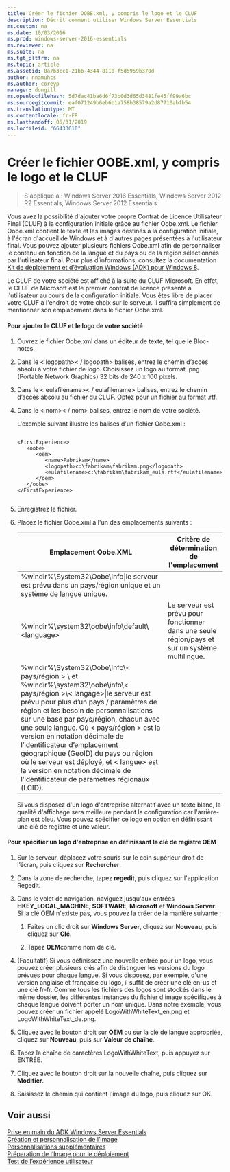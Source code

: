 ```yaml
---
title: Créer le fichier OOBE.xml, y compris le logo et le CLUF
description: Décrit comment utiliser Windows Server Essentials
ms.custom: na
ms.date: 10/03/2016
ms.prod: windows-server-2016-essentials
ms.reviewer: na
ms.suite: na
ms.tgt_pltfrm: na
ms.topic: article
ms.assetid: 8a7b3cc1-21bb-4344-8110-f5d5959b370d
author: nnamuhcs
ms.author: coreyp
manager: dongill
ms.openlocfilehash: 5d7dac41ba6d6f73b0d3d65d3481fe45ff99a6bc
ms.sourcegitcommit: eaf071249b6eb6b1a758b38579a2d87710abfb54
ms.translationtype: MT
ms.contentlocale: fr-FR
ms.lasthandoff: 05/31/2019
ms.locfileid: "66433610"
---
```

# <a name="create-the-oobexml-file-including-logo-and-eula"></a>Créer le fichier OOBE.xml, y compris le logo et le CLUF

>S'applique à : Windows Server 2016 Essentials, Windows Server 2012 R2 Essentials, Windows Server 2012 Essentials

Vous avez la possibilité d'ajouter votre propre Contrat de Licence Utilisateur Final (CLUF) à la configuration initiale grâce au fichier Oobe.xml. Le fichier Oobe.xml contient le texte et les images destinés à la configuration initiale, à l'écran d'accueil de Windows et à d'autres pages présentées à l'utilisateur final. Vous pouvez ajouter plusieurs fichiers Oobe.xml afin de personnaliser le contenu en fonction de la langue et du pays ou de la région sélectionnés par l'utilisateur final. Pour plus d’informations, consultez la documentation [Kit de déploiement et d’évaluation Windows (ADK) pour Windows 8](https://go.microsoft.com/fwlink/?LinkId=248694).  
  
 Le CLUF de votre société est affiché à la suite du CLUF Microsoft. En effet, le CLUF de Microsoft est le premier contrat de licence présenté à l'utilisateur au cours de la configuration initiale. Vous êtes libre de placer votre CLUF à l'endroit de votre choix sur le serveur. Il suffira simplement de mentionner son emplacement dans le fichier Oobe.xml.  
  
#### <a name="to-add-your-company-eula-and-logo"></a>Pour ajouter le CLUF et le logo de votre société  
  
1. Ouvrez le fichier Oobe.xml dans un éditeur de texte, tel que le Bloc-notes.  
  
2. Dans le < logopath\>< / logopath\> balises, entrez le chemin d’accès absolu à votre fichier de logo. Choisissez un logo au format .png (Portable Network Graphics) 32 bits de 240 x 100 pixels.  
  
3. Dans le < eulafilename\>< / eulafilename\> balises, entrez le chemin d’accès absolu au fichier du CLUF. Optez pour un fichier au format .rtf.  
  
4. Dans le < nom\>< / nom\> balises, entrez le nom de votre société.  
  
    L'exemple suivant illustre les balises d'un fichier Oobe.xml :  
  
   ```  
  
   <FirstExperience>  
      <oobe>  
         <oem>  
            <name>Fabrikam</name>  
            <logopath>c:\fabrikam\fabrikam.png</logopath>  
            <eulafilename>c:\fabrikam\fabrikam_eula.rtf</eulafilename>  
         </oem>  
      </oobe>  
   </FirstExperience>  
  
   ```  
  
5. Enregistrez le fichier.  
  
6. Placez le fichier Oobe.xml à l'un des emplacements suivants :  
  
   |Emplacement Oobe.XML|Critère de détermination de l'emplacement|  
   |-----------------------|----------------------------------------|  
   |%windir%\System32\Oobe\Info\|le serveur est prévu dans un pays/région unique et un système de langue unique.|  
   |%windir%\system32\oobe\info\default\\<language\>|Le serveur est prévu pour fonctionner dans une seule région/pays et sur un système multilingue.|  
   |%windir%\System32\Oobe\Info\\< pays/région > \ et %windir%\system32\oobe\info\\< pays/région >\\< langage\>\|le serveur est prévu pour plus d’un pays / paramètres de région et les besoin de personnalisations sur une base par pays/région, chacun avec une seule langue. Où < pays/région > est la version en notation décimale de l’identificateur d’emplacement géographique (GeoID) du pays ou région où le serveur est déployé, et < langue\> est la version en notation décimale de l’identificateur de paramètres régionaux (LCID).|  
  
   Si vous disposez d'un logo d'entreprise alternatif avec un texte blanc, la qualité d'affichage sera meilleure pendant la configuration car l'arrière-plan est bleu.  Vous pouvez spécifier ce logo en option en définissant une clé de registre et une valeur.  
  
#### <a name="to-specify-a-company-logo-by-setting-the-oem-registry-key"></a>Pour spécifier un logo d'entreprise en définissant la clé de registre OEM  
  
1.  Sur le serveur, déplacez votre souris sur le coin supérieur droit de l’écran, puis cliquez sur **Rechercher**.  
  
2.  Dans la zone de recherche, tapez **regedit**, puis cliquez sur l'application Regedit.  
  
3.  Dans le volet de navigation, naviguez jusqu'aux entrées **HKEY_LOCAL_MACHINE**, **SOFTWARE**, **Microsoft** et **Windows Server**. Si la clé OEM n'existe pas, vous pouvez la créer de la manière suivante :  
  
    1.  Faites un clic droit sur **Windows Server**, cliquez sur **Nouveau**, puis cliquez sur **Clé**.  
  
    2.  Tapez **OEM**comme nom de clé.  
  
4.  (Facultatif) Si vous définissez une nouvelle entrée pour un logo, vous pouvez créer plusieurs clés afin de distinguer les versions du logo prévues pour chaque langue. Si vous disposez, par exemple, d'une version anglaise et française du logo, il suffit de créer une clé en-us et une clé fr-fr. Comme tous les fichiers des logos sont stockés dans le même dossier, les différentes instances du fichier d'image spécifiques à chaque langue doivent porter un nom unique. Dans notre exemple, vous pouvez créer un fichier appelé LogoWithWhiteText_en.png et LogoWithWhiteText_de.png.  
  
5.  Cliquez avec le bouton droit sur **OEM** ou sur la clé de langue appropriée, cliquez sur **Nouveau**, puis sur **Valeur de chaîne**.  
  
6.  Tapez la chaîne de caractères LogoWithWhiteText, puis appuyez sur ENTRÉE.  
  
7.  Cliquez avec le bouton droit sur la nouvelle chaîne, puis cliquez sur **Modifier**.  
  
8.  Saisissez le chemin qui contient l'image du logo, puis cliquez sur OK.  
  
## <a name="see-also"></a>Voir aussi  
 [Prise en main du ADK Windows Server Essentials](Getting-Started-with-the-Windows-Server-Essentials-ADK.md)   
 [Création et personnalisation de l’Image](Creating-and-Customizing-the-Image.md)   
 [Personnalisations supplémentaires](Additional-Customizations.md)   
 [Préparation de l’Image pour le déploiement](Preparing-the-Image-for-Deployment.md)   
 [Test de l’expérience utilisateur](Testing-the-Customer-Experience.md)